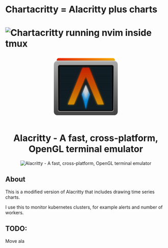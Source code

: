 # Chartacritty = Alacritty plus charts

![Chartacritty running nvim inside tmux](https://user-images.githubusercontent.com/873436/77846106-de3f5a80-71b3-11ea-87fe-ad054e76d319.png)
=======
<p align="center">
    <img width="200" alt="Alacritty Logo" src="https://raw.githubusercontent.com/alacritty/alacritty/master/extra/logo/compat/alacritty-term%2Bscanlines.png">
</p>

<h1 align="center">Alacritty - A fast, cross-platform, OpenGL terminal emulator</h1>

<p align="center">
  <img width="600"
       alt="Alacritty - A fast, cross-platform, OpenGL terminal emulator"
       src="https://user-images.githubusercontent.com/8886672/103264352-5ab0d500-49a2-11eb-8961-02f7da66c855.png">
</p>

## About
This is a modified version of Alacritty that includes drawing time series charts.

I use this to monitor kubernetes clusters, for example alerts and number of workers.


## TODO:
Move ala

